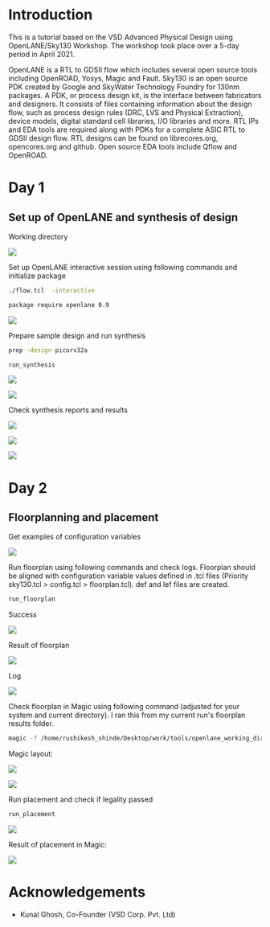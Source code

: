 # Introduction

This is a tutorial based on the VSD Advanced Physical Design using OpenLANE/Sky130 Workshop. The workshop took place over a 5-day period in April 2021. 

OpenLANE is a RTL to GDSII flow which includes several open source tools including OpenROAD, Yosys, Magic and Fault. Sky130 is an open source PDK created by Google and SkyWater Technology Foundry for 130nm packages. A PDK, or process design kit, is the interface between fabricators and designers. It consists of files containing information about the design flow, such as process design rules (DRC, LVS and Physical Extraction), device models, digital standard cell libraries, I/O libraries and more. RTL IPs and EDA tools are required along with PDKs for a complete ASIC RTL to GDSII design flow. RTL designs can be found on librecores.org, opencores.org and github. Open source EDA tools include Qflow and OpenROAD.

# Day 1

## Set up of OpenLANE and synthesis of design

Working directory

![](/images/1.png)

Set up OpenLANE interactive session using following commands and initialize package

```sh
./flow.tcl  -interactive  
```

```sh
package require openlane 0.9
```

![](/images/2.png)

Prepare sample design and run synthesis

```sh
prep -design picorv32a 
```

```sh
run_synthesis
```

![](/images/5.png)

![](/images/6.png)

Check synthesis reports and results

![](/images/7.png)

![](/images/8.png)

![](/images/9.png)

# Day 2

## Floorplanning and placement

Get examples of configuration variables

![](/images/11.png)

Run floorplan using following commands and check logs. Floorplan should be aligned with configuration variable values defined in .tcl files (Priority sky130.tcl > config.tcl > floorplan.tcl). def and lef files are created.

```sh
run_floorplan
```

Success

![](/images/12.png)

Result of floorplan

![](/images/13.png)

Log

![](/images/14.png)

Check floorplan in Magic using following command (adjusted for your system and current directory). I ran this from my current run's floorplan results folder.

```sh
magic -T /home/rushikesh_shinde/Desktop/work/tools/openlane_working_dir/pdks/sky130A/libs.tech/magic/sky130A.tech lef read ../../tmp/merged.lef def read picorv32a.floorplan.def
```

Magic layout:

![](/images/15.png)

![](/images/16.png)

Run placement and check if legality passed

```sh
run_placement
```

![](/images/17.png)

Result of placement in Magic:

![](/images/18.png)

# Acknowledgements

- Kunal Ghosh, Co-Founder (VSD Corp. Pvt. Ltd)















